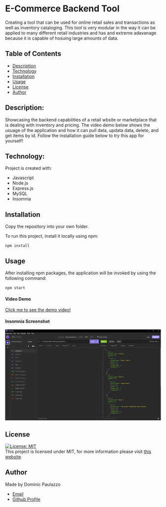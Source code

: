# E-Commerce Backend Tool 

Creating a tool that can be used for online retail sales and transactions as well as inventory cataloging. This tool is very modular in the way it can be applied to many different retail industries and has and extreme adavanage because it is capable of hosuing large amounts of data.

## Table of Contents

- [Description](#description)
- [Technology](#Technology)
- [Installation](#installation)
- [Usage](#usage)
- [License](#license)
- [Author](#Author)

## Description:

Showcasing the backend capabilities of a retail wbsite or marketplace that is dealing with inventory and pricing. The video demo below shows the usuage of the application and how it can pull data, updata data, delete, and get items by id. Follow the installation guide below to try this app for yourself! 

## Technology:

Project is created with:

- Javascript
- Node.js
- Express.js
- MySQL
- Insomnia

## Installation

Copy the repository into your own folder. 

To run this project, install it locally using npm:

```
npm install
```

## Usage

After installing npm packages, the application will be invoked by using the following command:

```
npm start
```

#### Video Demo

[Click me to see the demo video!]()

#### Insomnia Screenshot

![Screenshot](./screenshots/e-commerce-sc.png)

## License

[![License: MIT](https://img.shields.io/badge/License-MIT-yellow.svg)](https://opensource.org/licenses/MIT) <br>
This project is licensed under MIT, for more information please visit [this website](https://opensource.org/licenses/MIT)

## Author

Made by Dominic Paulazzo

- [Email](mailto:dompaulazzo@gmail.com)
- [Github Profile](https://github.com/wevexOP)



